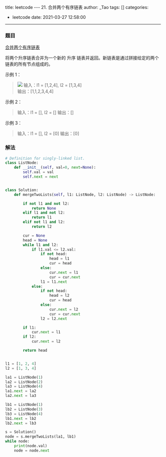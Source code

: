 title: leetcode --- 21. 合并两个有序链表
author: _Tao
tags: []
categories:
  - leetcode
date: 2021-03-27 12:58:00
---
### 题目
[合并两个有序链表]()

将两个升序链表合并为一个新的 升序 链表并返回。新链表是通过拼接给定的两个链表的所有节点组成的。 

示例 1：
> ![](https://qxinhai.oss-cn-shenzhen.aliyuncs.com/hexo/20210327125926.png)
输入：l1 = [1,2,4], l2 = [1,3,4] <br/>
输出：[1,1,2,3,4,4]

示例 2：
> 输入：l1 = [], l2 = []
输出：[]

示例 3：
> 输入：l1 = [], l2 = [0]
输出：[0]


### 解法
```python
# Definition for singly-linked list.
class ListNode:
    def __init__(self, val=0, next=None):
        self.val = val
        self.next = next


class Solution:
    def mergeTwoLists(self, l1: ListNode, l2: ListNode) -> ListNode:

        if not l1 and not l2:
            return None
        elif l1 and not l2:
            return l1
        elif not l1 and l2:
            return l2

        cur = None
        head = None
        while l1 and l2:
            if l1.val <= l2.val:
                if not head:
                    head = l1
                    cur = head
                else:
                    cur.next = l1
                    cur = cur.next
                l1 = l1.next
            else:
                if not head:
                    head = l2
                    cur = head
                else:
                    cur.next = l2
                    cur = cur.next
                l2 = l2.next

        if l1:
            cur.next = l1
        if l2:
            cur.next = l2

        return head


l1 = [1, 2, 4]
l2 = [1, 3, 4]

la1 = ListNode(1)
la2 = ListNode(2)
la3 = ListNode(4)
la1.next = la2
la2.next = la3

lb1 = ListNode(1)
lb2 = ListNode(3)
lb3 = ListNode(4)
lb1.next = lb2
lb2.next = lb3

s = Solution()
node = s.mergeTwoLists(la1, lb1)
while node:
    print(node.val)
    node = node.next

```